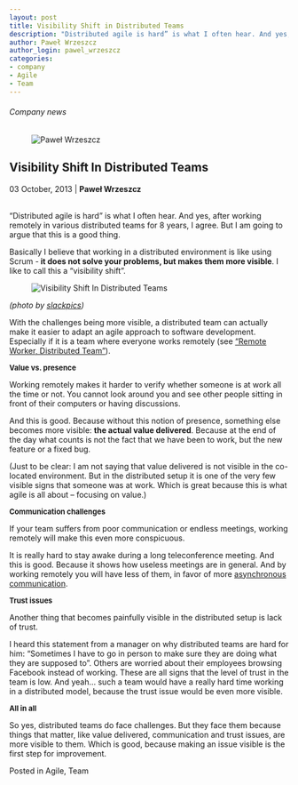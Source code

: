 ```yaml
---
layout: post
title: Visibility Shift in Distributed Teams
description: "Distributed agile is hard” is what I often hear. And yes, after working remotely in various distributed teams for 8 years, I agree. But I am going to argue that this is a good thing."
author: Paweł Wrzeszcz
author_login: pawel_wrzeszcz
categories:
- company
- Agile
- Team
---
```


<h6>Company news</h6><div class="post-header clearfix"><figure><div class="image"><img src="https://softwaremill.com/wp-content/uploads/2013/05/wrzeszcz.jpg" alt="Paweł Wrzeszcz"/></div></figure><div class="title"><h2 class="font-dark-blue font-normal">Visibility Shift In Distributed Teams</h2>03 October, 2013 | <b>Paweł Wrzeszcz</b><br/><br/></div></div><div class="post-rows"><div class="text"><p dir="ltr">“Distributed agile is hard” is what I often hear. And yes, after working remotely in various distributed teams for 8 years, I agree. But I am going to argue that this is a good thing.</p>
<p dir="ltr">Basically I believe that working in a distributed environment is like using Scrum -<strong> it does not solve your problems, but makes them more visible</strong>. I like to call this a “visibility shift”.</p>
</div><figure><img src="https://softwaremill.com/wp-content/uploads/2013/10/4261060942_5b6956fc00_z-e1380794433563.jpg" alt="Visibility Shift In Distributed Teams"></figure><div class="text"><p><em>(photo by <a href="http://www.flickr.com/photos/slackpics/4261060942/">slackpics</a>)</em></p>
<p>With the challenges being more visible, a distributed team can actually make it easier to adapt an agile approach to software development. Especially if it is a team where everyone works remotely (see <a href="http://bob.mcwhirter.org/blog/2010/09/13/remote-worker-distributed-team/).">“Remote Worker, Distributed Team”</a>). </p>
<p dir="ltr"><span style="font-size: small;"><strong>Value vs. presence</strong></span></p>
<p dir="ltr">Working remotely makes it harder to verify whether someone is at work all the time or not. You cannot look around you and see other people sitting in front of their computers or having discussions.</p>
<p dir="ltr">And this is good. Because without this notion of presence, something else becomes more visible: <strong>the actual value delivered</strong>. Because at the end of the day what counts is not the fact that we have been to work, but the new feature or a fixed bug.</p>
<p dir="ltr">(Just to be clear: I am not saying that value delivered is not visible in the co-located environment. But in the distributed setup it is one of the very few visible signs that someone was at work. Which is great because this is what agile is all about &#8211; focusing on value.) </p>
<p dir="ltr"><span style="font-size: small;"><strong>Communication challenges</strong></span></p>
<p dir="ltr">If your team suffers from poor communication or endless meetings, working remotely will make this even more conspicuous.</p>
<p dir="ltr">It is really hard to stay awake during a long teleconference meeting. And this is good. Because it shows how useless meetings are in general. And by working remotely you will have less of them, in favor of more <a href="http://zachholman.com/posts/how-github-works-asynchronous/">asynchronous communication</a>. </p>
<p dir="ltr"><span style="font-size: small;"><strong>Trust issues</strong></span></p>
<p dir="ltr">Another thing that becomes painfully visible in the distributed setup is lack of trust.</p>
<p dir="ltr">I heard this statement from a manager on why distributed teams are hard for him: “Sometimes I have to go in person to make sure they are doing what they are supposed to”. Others are worried about their employees browsing Facebook instead of working. These are all signs that the level of trust in the team is low. And yeah… such a team would have a really hard time working in a distributed model, because the trust issue would be even more visible. </p>
<p dir="ltr"><span style="font-size: small;"><strong>All in all</strong></span></p>
<p dir="ltr">So yes, distributed teams do face challenges. But they face them because things that matter, like value delivered, communication and trust issues, are more visible to them. Which is good, because making an issue visible is the first step for improvement.</p>
</div></div><div class="post-footer">Posted in Agile, Team</div>
